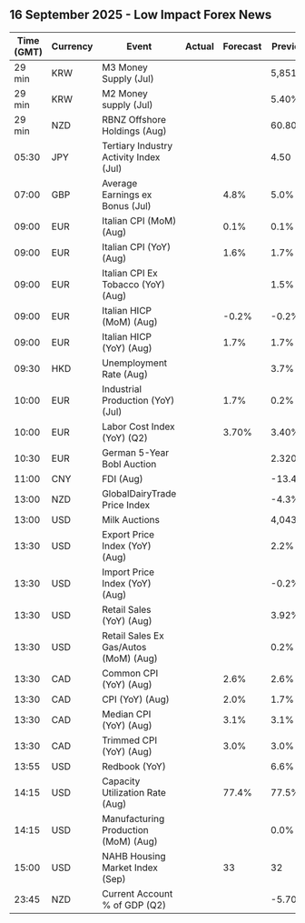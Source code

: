 ## 16 September 2025 - Low Impact Forex News

| Time (GMT) | Currency | Event | Actual | Forecast | Previous |
|------|----------|-------|--------|----------|----------|
| 29 min | KRW | M3 Money Supply (Jul) |  |  | 5,851.1B |
| 29 min | KRW | M2 Money supply (Jul) |  |  | 5.40% |
| 29 min | NZD | RBNZ Offshore Holdings (Aug) |  |  | 60.80% |
| 05:30 | JPY | Tertiary Industry Activity Index (Jul) |  |  | 4.50 |
| 07:00 | GBP | Average Earnings ex Bonus (Jul) |  | 4.8% | 5.0% |
| 09:00 | EUR | Italian CPI (MoM) (Aug) |  | 0.1% | 0.1% |
| 09:00 | EUR | Italian CPI (YoY) (Aug) |  | 1.6% | 1.7% |
| 09:00 | EUR | Italian CPI Ex Tobacco (YoY) (Aug) |  |  | 1.5% |
| 09:00 | EUR | Italian HICP (MoM) (Aug) |  | -0.2% | -0.2% |
| 09:00 | EUR | Italian HICP (YoY) (Aug) |  | 1.7% | 1.7% |
| 09:30 | HKD | Unemployment Rate (Aug) |  |  | 3.7% |
| 10:00 | EUR | Industrial Production (YoY) (Jul) |  | 1.7% | 0.2% |
| 10:00 | EUR | Labor Cost Index (YoY) (Q2) |  | 3.70% | 3.40% |
| 10:30 | EUR | German 5-Year Bobl Auction |  |  | 2.320% |
| 11:00 | CNY | FDI (Aug) |  |  | -13.40% |
| 13:00 | NZD | GlobalDairyTrade Price Index |  |  | -4.3% |
| 13:00 | USD | Milk Auctions |  |  | 4,043.0 |
| 13:30 | USD | Export Price Index (YoY) (Aug) |  |  | 2.2% |
| 13:30 | USD | Import Price Index (YoY) (Aug) |  |  | -0.2% |
| 13:30 | USD | Retail Sales (YoY) (Aug) |  |  | 3.92% |
| 13:30 | USD | Retail Sales Ex Gas/Autos (MoM) (Aug) |  |  | 0.2% |
| 13:30 | CAD | Common CPI (YoY) (Aug) |  | 2.6% | 2.6% |
| 13:30 | CAD | CPI (YoY) (Aug) |  | 2.0% | 1.7% |
| 13:30 | CAD | Median CPI (YoY) (Aug) |  | 3.1% | 3.1% |
| 13:30 | CAD | Trimmed CPI (YoY) (Aug) |  | 3.0% | 3.0% |
| 13:55 | USD | Redbook (YoY) |  |  | 6.6% |
| 14:15 | USD | Capacity Utilization Rate (Aug) |  | 77.4% | 77.5% |
| 14:15 | USD | Manufacturing Production (MoM) (Aug) |  |  | 0.0% |
| 15:00 | USD | NAHB Housing Market Index (Sep) |  | 33 | 32 |
| 23:45 | NZD | Current Account % of GDP (Q2) |  |  | -5.70% |
